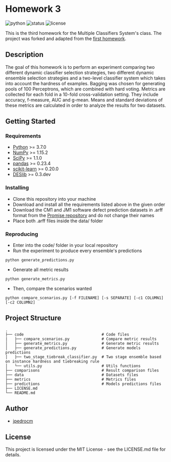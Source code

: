 # Homework 3

![python](https://img.shields.io/badge/python-3.7-blue.svg)
![status](https://img.shields.io/badge/status-complete-brightgreen.svg)
![license](https://img.shields.io/badge/license-MIT-green.svg)

This is the third homework for the Multiple Classifiers System's class. The project was forked and adapted from the [first homework](https://github.com/jpedrocm/jpcm-lista1-codigo).

## Description

The goal of this homework is to perform an experiment comparing two different dynamic classifier selection strategies, two different dynamic ensemble selection strategies and a two-level classifier system which takes into account the hardness of examples. Bagging was chosen for generating pools of 100 Perceptrons, which are combined with hard voting. Metrics are collected for each fold in a 10-fold cross-validation setting. They include accuracy, f-measure, AUC and g-mean. Means and standard deviations of these metrics are calculated in order to analyze the results for two datasets.

## Getting Started

### Requirements

* [Python](https://www.python.org/) >= 3.7.0
* [NumPy](http://www.numpy.org/) >= 1.15.2
* [SciPy](https://www.scipy.org/) >= 1.1.0
* [pandas](https://pandas.pydata.org/) >= 0.23.4
* [scikit-learn](http://scikit-learn.org/stable/) >= 0.20.0
* [DESlib](https://github.com/Menelau/DESlib) >= 0.3.dev


### Installing

* Clone this repository into your machine
* Download and install all the requirements listed above in the given order
* Download the CM1 and JM1 software defect prediction datasets in .arff format from the [Promise repository](http://promise.site.uottawa.ca/SERepository/datasets-page.html) and do not change their names
* Place both .arff files inside the data/ folder

### Reproducing

* Enter into the code/ folder in your local repository
* Run the experiment to produce every ensemble's predictions
```
python generate_predictions.py
```
* Generate all metric results
```
python generate_metrics.py
```
* Then, compare the scenarios wanted
```
python compare_scenarios.py [-f FILENAME] [-s SEPARATE] [-c1 COLUMN1] [-c2 COLUMN2]
```

## Project Structure

    .            
    ├── code                                  # Code files
    |   ├── compare_scenarios.py              # Compare metric results 
    │   ├── generate_metrics.py               # Generate metric results
    │   ├── generate_predictions.py           # Generate models predictions
    │   ├── two_stage_tiebreak_classifier.py  # Two stage ensemble based on instance hardness and tiebreaking rule
    │   └── utils.py                          # Utils functions
    ├── comparisons                           # Result comparison files
    ├── data                                  # Datasets files
    ├── metrics                               # Metrics files
    ├── predictions                           # Models predictions files
    ├── LICENSE.md
    └── README.md

## Author

* [jpedrocm](https://github.com/jpedrocm)

## License

This project is licensed under the MIT License - see the LICENSE.md file for details.